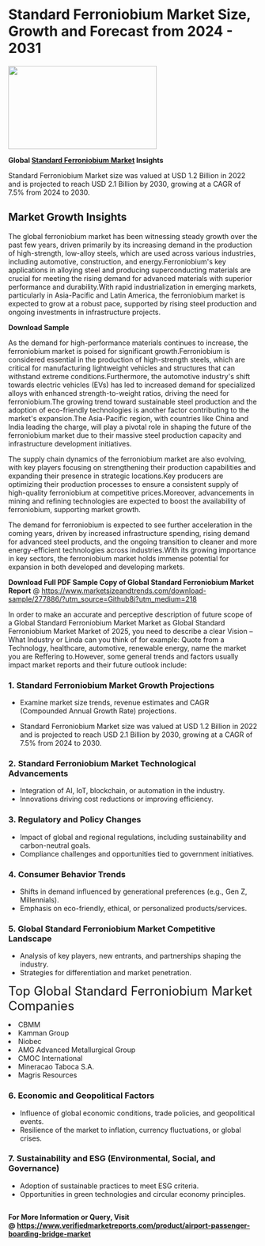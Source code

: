 <H1>Standard Ferroniobium Market Size, Growth and Forecast from 2024 - 2031</H1><img class="aligncenter size-medium wp-image-584254" src="https://thirdeyenews.in/wp-content/uploads/2024/09/Global-Market-Research-300x168.jpeg" alt="" width="300" height="168" /><p><strong>Global&nbsp;<a href="https://www.marketsizeandtrends.com/download-sample/277886/?utm_source=Github8j?utm_medium=218">Standard Ferroniobium Market</a> Insights</strong></p><p>Standard Ferroniobium Market size was valued at USD 1.2 Billion in 2022 and is projected to reach USD 2.1 Billion by 2030, growing at a CAGR of 7.5% from 2024 to 2030.</p><p><h2>Market Growth Insights</h2> <p>The global ferroniobium market has been witnessing steady growth over the past few years, driven primarily by its increasing demand in the production of high-strength, low-alloy steels, which are used across various industries, including automotive, construction, and energy.Ferroniobium's key applications in alloying steel and producing superconducting materials are crucial for meeting the rising demand for advanced materials with superior performance and durability.With rapid industrialization in emerging markets, particularly in Asia-Pacific and Latin America, the ferroniobium market is expected to grow at a robust pace, supported by rising steel production and ongoing investments in infrastructure projects.</p> <p><strong>Download Sample</strong></p> <p>As the demand for high-performance materials continues to increase, the ferroniobium market is poised for significant growth.Ferroniobium is considered essential in the production of high-strength steels, which are critical for manufacturing lightweight vehicles and structures that can withstand extreme conditions.Furthermore, the automotive industry's shift towards electric vehicles (EVs) has led to increased demand for specialized alloys with enhanced strength-to-weight ratios, driving the need for ferroniobium.The growing trend toward sustainable steel production and the adoption of eco-friendly technologies is another factor contributing to the market's expansion.The Asia-Pacific region, with countries like China and India leading the charge, will play a pivotal role in shaping the future of the ferroniobium market due to their massive steel production capacity and infrastructure development initiatives.</p> <p>The supply chain dynamics of the ferroniobium market are also evolving, with key players focusing on strengthening their production capabilities and expanding their presence in strategic locations.Key producers are optimizing their production processes to ensure a consistent supply of high-quality ferroniobium at competitive prices.Moreover, advancements in mining and refining technologies are expected to boost the availability of ferroniobium, supporting market growth.</p> <p>The demand for ferroniobium is expected to see further acceleration in the coming years, driven by increased infrastructure spending, rising demand for advanced steel products, and the ongoing transition to cleaner and more energy-efficient technologies across industries.With its growing importance in key sectors, the ferroniobium market holds immense potential for expansion in both developed and developing markets.</p> <p><span class=""><strong>Download Full PDF Sample Copy of Global Standard Ferroniobium Market Report</strong> @ <a href="https://www.marketsizeandtrends.com/download-sample/277886/?utm_source=Github8j?utm_medium=218" target="_blank">https://www.marketsizeandtrends.com/download-sample/277886/?utm_source=Github8j?utm_medium=218</a></span></p><p>In order to make an accurate and perceptive description of future scope of a Global&nbsp;Standard Ferroniobium Market Market as Global&nbsp;Standard Ferroniobium Market Market of 2025, you need to describe a clear Vision &ndash; What Industry or Linda can you think of for example: Quote from a Technology, healthcare, automotive, renewable energy, name the market you are Reffering to.However, some general trends and factors usually impact market reports and their future outlook include:</p><h3>1.&nbsp;<strong>Standard Ferroniobium Market Growth Projections</strong></h3><ul><li>Examine market size trends, revenue estimates and CAGR (Compounded Annual Growth Rate) projections.</li><li><p>Standard Ferroniobium Market size was valued at USD 1.2 Billion in 2022 and is projected to reach USD 2.1 Billion by 2030, growing at a CAGR of 7.5% from 2024 to 2030.</p></li></ul><h3>2.&nbsp;<strong>Standard Ferroniobium Market Technological Advancements</strong></h3><ul><li>Integration of AI, IoT, blockchain, or automation in the industry.</li><li>Innovations driving cost reductions or improving efficiency.</li></ul><h3>3.&nbsp;<strong>Regulatory and Policy Changes</strong></h3><ul><li>Impact of global and regional regulations, including sustainability and carbon-neutral goals.</li><li>Compliance challenges and opportunities tied to government initiatives.</li></ul><h3>4.&nbsp;<strong>Consumer Behavior Trends</strong></h3><ul><li>Shifts in demand influenced by generational preferences (e.g., Gen Z, Millennials).</li><li>Emphasis on eco-friendly, ethical, or personalized products/services.</li></ul><h3>5.&nbsp;<strong>Global Standard Ferroniobium Market Competitive Landscape</strong></h3><ul><li>Analysis of key players, new entrants, and partnerships shaping the industry.</li><li>Strategies for differentiation and market penetration.</li></ul><p data-pm-slice="1 1 []"><span style="color: inherit; font-family: inherit; font-size: 25px;">Top Global Standard Ferroniobium Market Companies</span></p><div class="" data-test-id=""><p><li>CBMM</li><li> Kamman Group</li><li> Niobec</li><li> AMG Advanced Metallurgical Group</li><li> CMOC International</li><li> Mineracao Taboca S.A.</li><li> Magris Resources</li></p></div><h3>6.&nbsp;<strong>Economic and Geopolitical Factors</strong></h3><ul><li>Influence of global economic conditions, trade policies, and geopolitical events.</li><li>Resilience of the market to inflation, currency fluctuations, or global crises.</li></ul><h3>7.&nbsp;<strong>Sustainability and ESG (Environmental, Social, and Governance)</strong></h3><ul><li>Adoption of sustainable practices to meet ESG criteria.</li><li>Opportunities in green technologies and circular economy principles.</li></ul><h2><strong style="font-size: 14px;">For More Information or Query, Visit @&nbsp;</strong><a style="background-color: #ffffff; font-size: 14px;" href="https://www.marketsizeandtrends.com/report/standard-ferroniobium-market/" target="_blank">https://www.verifiedmarketreports.com/product/airport-passenger-boarding-bridge-market</a></h2>